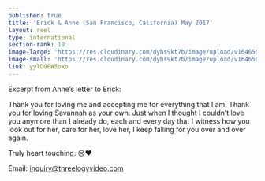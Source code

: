 ```yaml
---
published: true
title: 'Erick & Anne (San Francisco, California) May 2017'
layout: reel
type: international
section-rank: 10
image-large: 'https://res.cloudinary.com/dyhs9kt7b/image/upload/v1646566312/Erick_Anne.jpg'
image-small: 'https://res.cloudinary.com/dyhs9kt7b/image/upload/v1646566312/Erick_Anne.jpg'
link: yylD0PW5oxo
---
```

Excerpt from Anne’s letter to Erick:

Thank you for loving me and accepting me for everything that I am. Thank you for loving Savannah as your own. Just when I thought I couldn’t love you anymore than I already do, each and every day that I witness how you look out for her, care for her, love her, I keep falling for you over and over again.

Truly heart touching. 😢❤️

Email: inquiry@threelogyvideo.com
